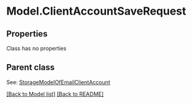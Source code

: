 # Model.ClientAccountSaveRequest
## Properties
Class has no properties

## Parent class

See: [StorageModelOfEmailClientAccount](StorageModelOfEmailClientAccount.md)

[[Back to Model list]](Models.doc) [[Back to README]](README.md)


